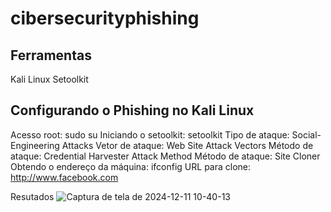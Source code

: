 # cibersecurityphishing

## Ferramentas
Kali Linux
Setoolkit

## Configurando o Phishing no Kali Linux
Acesso root: sudo su
Iniciando o setoolkit: setoolkit
Tipo de ataque: Social-Engineering Attacks
Vetor de ataque: Web Site Attack Vectors
Método de ataque: Credential Harvester Attack Method
Método de ataque: Site Cloner
Obtendo o endereço da máquina: ifconfig
URL para clone: http://www.facebook.com

Resutados
![Captura de tela de 2024-12-11 10-40-13](https://github.com/user-attachments/assets/668634f7-cb14-4563-9a25-d664c51b0a04)
